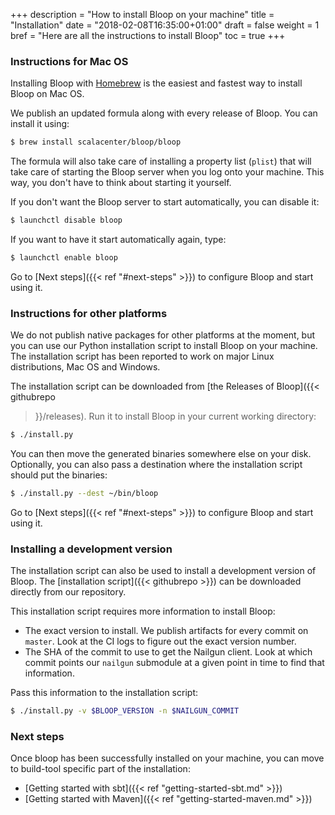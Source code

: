 +++
description = "How to install Bloop on your machine"
title = "Installation"
date = "2018-02-08T16:35:00+01:00"
draft = false
weight = 1
bref = "Here are all the instructions to install Bloop"
toc = true
+++

### Instructions for Mac OS

Installing Bloop with [Homebrew](https://brew.sh) is the easiest and fastest way to install Bloop on
Mac OS.

We publish an updated formula along with every release of Bloop. You can install it using:

```sh
$ brew install scalacenter/bloop/bloop
```

The formula will also take care of installing a property list (`plist`) that will take care of
starting the Bloop server when you log onto your machine. This way, you don't have to think about
starting it yourself.

If you don't want the Bloop server to start automatically, you can disable it: 

```sh
$ launchctl disable bloop
```

If you want to have it start automatically again, type:

```sh
$ launchctl enable bloop
```

Go to [Next steps]({{< ref "#next-steps" >}}) to configure Bloop and start using it.

### Instructions for other platforms

We do not publish native packages for other platforms at the moment, but you can use our
Python installation script to install Bloop on your machine. The installation script has been
reported to work on major Linux distributions, Mac OS and Windows.

The installation script can be downloaded from [the Releases of Bloop]({{< githubrepo
>}}/releases).
Run it to install Bloop in your current working directory:

```sh
$ ./install.py
```

You can then move the generated binaries somewhere else on your disk. Optionally, you can also pass
a destination where the installation script should put the binaries:

```sh
$ ./install.py --dest ~/bin/bloop
```

Go to [Next steps]({{< ref "#next-steps" >}}) to configure Bloop and start using it.

### Installing a development version

The installation script can also be used to install a development version of Bloop. The [installation
script]({{< githubrepo >}}) can be downloaded directly from our repository.

This installation script requires more information to install Bloop:

 - The exact version to install. We publish artifacts for every commit on `master`. Look at the CI
   logs to figure out the exact version number.
 - The SHA of the commit to use to get the Nailgun client. Look at which commit points our `nailgun`
   submodule at a given point in time to find that information.

Pass this information to the installation script:

```sh
$ ./install.py -v $BLOOP_VERSION -n $NAILGUN_COMMIT
```

### Next steps

Once bloop has been successfully installed on your machine, you can move to build-tool specific part
of the installation:

 - [Getting started with sbt]({{< ref "getting-started-sbt.md" >}})
 - [Getting started with Maven]({{< ref "getting-started-maven.md" >}})
